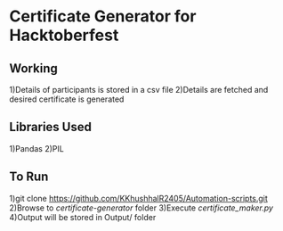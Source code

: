 # Certificate Generator for Hacktoberfest

## Working

1)Details of participants is stored in a csv file
2)Details are fetched and desired certificate is generated

## Libraries Used

1)Pandas
2)PIL

## To Run

1)git clone https://github.com/KKhushhalR2405/Automation-scripts.git
2)Browse to *certificate-generator* folder
3)Execute *certificate_maker.py*
4)Output will be stored in Output/ folder